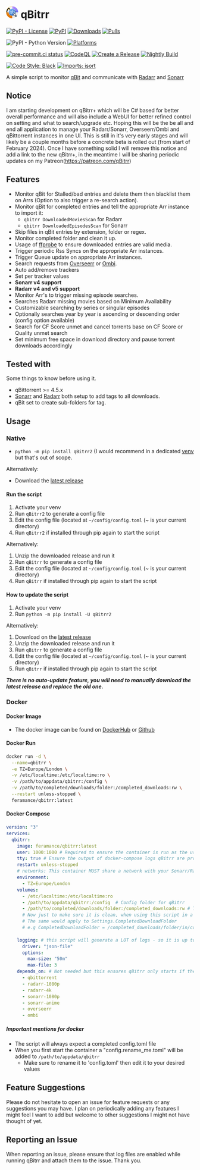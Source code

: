
# <img src="/logo.png" alt="qBitrr" width="32px"></img> qBitrr

[![PyPI - License](https://img.shields.io/pypi/l/qbitrr)](https://github.com/Feramance/Qbitrr/blob/master/LICENSE)
[![PyPI](https://img.shields.io/pypi/v/qBitrr2?label=PyPI)](https://pypi.org/project/qBitrr2/)
[![Downloads](https://img.shields.io/pypi/dm/qbitrr2)](https://pypi.org/project/qBitrr2/)
[![Pulls](https://img.shields.io/docker/pulls/feramance/qbitrr.svg)](https://hub.docker.com/r/feramance/qbitrr)

![PyPI - Python Version](https://img.shields.io/pypi/pyversions/qbitrr)
[![Platforms](https://img.shields.io/badge/platform-linux--64%20%7C%20osx--64%20%7C%20win--32%20%7C%20win--64-lightgrey)](https://github.com/Feramance/qBitrr/releases/latest)

[![pre-commit.ci status](https://results.pre-commit.ci/badge/github/Feramance/qBitrr/master.svg)](https://results.pre-commit.ci/latest/github/Feramance/qBitrr/master)
[![CodeQL](https://github.com/Feramance/qBitrr/actions/workflows/codeql.yml/badge.svg?branch=master)](https://github.com/Feramance/qBitrr/actions/workflows/codeql.yml)
[![Create a Release](https://github.com/Feramance/qBitrr/actions/workflows/release.yml/badge.svg?branch=master)](https://github.com/Feramance/qBitrr/actions/workflows/release.yml)
[![Nightly Build](https://github.com/Feramance/qBitrr/actions/workflows/nightly.yml/badge.svg?branch=master)](https://github.com/Feramance/qBitrr/actions/workflows/nightly.yml)

[![Code Style: Black](https://img.shields.io/badge/code%20style-black-000000.svg)](https://github.com/psf/black)
[![Imports: isort](https://img.shields.io/badge/%20imports-isort-%231674b1?style=flat&labelColor=ef8336)](https://pycqa.github.io/isort/)

A simple script to monitor [qBit](https://github.com/qbittorrent/qBittorrent) and communicate with [Radarr](https://github.com/Radarr/Radarr) and [Sonarr](https://github.com/Sonarr/Sonarr)

## Notice

I am starting development on qBitrr+ which will be C# based for better overall performance and will also include a WebUI for better refined control on setting and what to search/upgrade etc. Hoping this will be the be all and end all application to manage your Radarr/Sonarr, Overseerr/Ombi and qBittorrent instances in one UI. This is still in it's very early stages and will likely be a couple months before a concrete beta is rolled out (from start of February 2024). Once I have something solid I will remove this notice and  add a link to the new qBitrr+, in the meantime I will be sharing periodic updates on my Patreon(https://patreon.com/qBitrr)

## Features

- Monitor qBit for Stalled/bad entries and delete them then blacklist them on Arrs (Option to also trigger a re-search action).
- Monitor qBit for completed entries and tell the appropriate Arr instance to import it:
  - `qbitrr DownloadedMoviesScan` for Radarr
  - `qbitrr DownloadedEpisodesScan` for Sonarr
- Skip files in qBit entries by extension, folder or regex.
- Monitor completed folder and clean it up.
- Usage of [ffprobe](https://github.com/FFmpeg/FFmpeg) to ensure downloaded entries are valid media.
- Trigger periodic Rss Syncs on the appropriate Arr instances.
- Trigger Queue update on appropriate Arr instances.
- Search requests from [Overseerr](https://github.com/sct/overseerr) or [Ombi](https://github.com/Ombi-app/Ombi).
- Auto add/remove trackers
- Set per tracker values
- **Sonarr v4 support**
- **Radarr v4 and v5 support**
- Monitor Arr's to trigger missing episode searches.
- Searches Radarr missing movies based on Minimum Availability
- Customizable searching by series or singular episodes
- Optionally searches year by year is ascending or descending order (config option available)
- Search for CF Score unmet and cancel torrents base on CF Score or Quality unmet search
- Set minimum free space in download directory and pause torrent downloads accordingly

## Tested with

Some things to know before using it.

- qBittorrent >= 4.5.x
- [Sonarr](https://github.com/Sonarr/Sonarr) and [Radarr](https://github.com/Radarr/Radarr) both setup to add tags to all downloads.
- qBit set to create sub-folders for tag.

## Usage
### Native

- `python -m pip install qBitrr2` (I would recommend in a dedicated [venv](https://docs.python.org/3.3/library/venv.html) but that's out of scope.

Alternatively:
- Download the [latest release](https://github.com/Feramance/Qbitrr/releases/latest)

#### Run the script

1. Activate your venv
2. Run `qBitrr2`  to generate a config file
3. Edit the config file (located at `~/config/config.toml` (~ is your current directory)
4. Run `qBitrr2` if installed through pip again to start the script

Alternatively:
1. Unzip the downloaded release and run it
2. Run `qBitrr`  to generate a config file
3. Edit the config file (located at `~/config/config.toml` (~ is your current directory)
4. Run `qBitrr` if installed through pip again to start the script

#### How to update the script

1. Activate your venv
2. Run `python -m pip install -U qBitrr2`

Alternatively:
1. Download on the [latest release](https://github.com/Feramance/Qbitrr/releases/latest)
2. Unzip the downloaded release and run it
3. Run `qBitrr`  to generate a config file
4. Edit the config file (located at `~/config/config.toml` (~ is your current directory)
5. Run `qBitrr` if installed through pip again to start the script

***There is no auto-update feature, you will need to manually download the latest release and replace the old one.***

### Docker

#### Docker Image

- The docker image can be found on [DockerHub](https://hub.docker.com/r/feramance/qbitrr) or [Github](https://github.com/Feramance/qBitrr/pkgs/container/qbitrr)

#### Docker Run

```bash
docker run -d \
  --name=qbitrr \
  -e TZ=Europe/London \
  -v /etc/localtime:/etc/localtime:ro \
  -v /path/to/appdata/qbitrr:/config \
  -v /path/to/completed/downloads/folder:/completed_downloads:rw \
  --restart unless-stopped \
  feramance/qbitrr:latest
```

#### Docker Compose

```yaml
version: "3"
services:
  qbitrr:
    image: feramance/qbitrr:latest
    user: 1000:1000 # Required to ensure the container is run as the user who has perms to see the 2 mount points and the ability to write to the CompletedDownloadFolder mount
    tty: true # Ensure the output of docker-compose logs qBitrr are properly colored.
    restart: unless-stopped
    # networks: This container MUST share a network with your Sonarr/Radarr instances
    environment:
      - TZ=Europe/London
    volumes:
      - /etc/localtime:/etc/localtime:ro
      - /path/to/appdata/qbitrr:/config  # Config folder for qBitrr
      - /path/to/completed/downloads/folder:/completed_downloads:rw # The script will ALWAYS require write permission in this folder if mounted, this folder is used to monitor completed downloads and if not present will cause the script to ignore downloaded file monitoring.
      # Now just to make sure it is clean, when using this script in a docker you will need to ensure you config.toml values reflect the mounted folders.
      # The same would apply to Settings.CompletedDownloadFolder
      # e.g CompletedDownloadFolder = /completed_downloads/folder/in/container

    logging: # this script will generate a LOT of logs - so it is up to you to decide how much of it you want to store
      driver: "json-file"
      options:
        max-size: "50m"
        max-file: 3
    depends_on: # Not needed but this ensures qBitrr only starts if the dependencies are up and running
      - qbittorrent
      - radarr-1080p
      - radarr-4k
      - sonarr-1080p
      - sonarr-anime
      - overseerr
      - ombi
```

##### Important mentions for docker

- The script will always expect a completed config.toml file
- When you first start the container a "config.rename_me.toml" will be added to `/path/to/appdata/qbitrr`
  - Make sure to rename it to 'config.toml' then edit it to your desired values

## Feature Suggestions

Please do not hesitate to open an issue for feature requests or any suggestions you may have. I plan on periodically adding any features I might feel I want to add but welcome to other suggestions I might not have thought of yet.

## Reporting an Issue

When reporting an issue, please ensure that log files are enabled while running qBitrr and attach them to the issue. Thank you.
